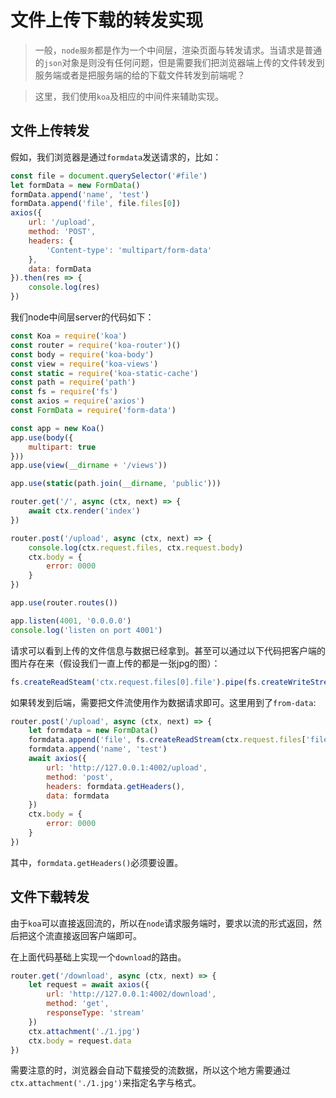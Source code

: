 # 文件上传下载的转发实现

> 一般，`node服务`都是作为一个中间层，渲染页面与转发请求。当请求是普通的`json`对象是则没有任何问题，但是需要我们把浏览器端上传的文件转发到服务端或者是把服务端的给的下载文件转发到前端呢？

> 这里，我们使用`koa`及相应的中间件来辅助实现。

## 文件上传转发

假如，我们浏览器是通过`formdata`发送请求的，比如：

```javascript
const file = document.querySelector('#file')
let formData = new FormData()
formData.append('name', 'test')
formData.append('file', file.files[0])
axios({
	url: '/upload',
	method: 'POST',
	headers: {
		'Content-type': 'multipart/form-data'
	},
	data: formData
}).then(res => {
	console.log(res)
})
```

我们node中间层server的代码如下：

```javascript
const Koa = require('koa')
const router = require('koa-router')()
const body = require('koa-body')
const view = require('koa-views')
const static = require('koa-static-cache')
const path = require('path')
const fs = require('fs')
const axios = require('axios')
const FormData = require('form-data')

const app = new Koa()
app.use(body({
	multipart: true
}))
app.use(view(__dirname + '/views'))

app.use(static(path.join(__dirname, 'public')))

router.get('/', async (ctx, next) => {
	await ctx.render('index')
})

router.post('/upload', async (ctx, next) => {
	console.log(ctx.request.files, ctx.request.body)
	ctx.body = {
		error: 0000
	}
})

app.use(router.routes())

app.listen(4001, '0.0.0.0')
console.log('listen on port 4001')
```

请求可以看到上传的文件信息与数据已经拿到。甚至可以通过以下代码把客户端的图片存在来（假设我们一直上传的都是一张jpg的图）：

```javascript
fs.createReadSteam('ctx.request.files[0].file').pipe(fs.createWriteStream('./1.jpg')) // file是浏览器端file的name
```

如果转发到后端，需要把文件流使用作为数据请求即可。这里用到了`from-data`:

```javascript
router.post('/upload', async (ctx, next) => {
	let formdata = new FormData()
	formdata.append('file', fs.createReadStream(ctx.request.files['file']['path']))
	formdata.append('name', 'test')
	await axios({
		url: 'http://127.0.0.1:4002/upload',
		method: 'post',
		headers: formdata.getHeaders(),
		data: formdata
	})
	ctx.body = {
		error: 0000
	}
})
```

其中，`formdata.getHeaders()`必须要设置。


## 文件下载转发

由于`koa`可以直接返回流的，所以在`node`请求服务端时，要求以流的形式返回，然后把这个流直接返回客户端即可。

在上面代码基础上实现一个`download`的路由。

```javascript
router.get('/download', async (ctx, next) => {
	let request = await axios({
		url: 'http://127.0.0.1:4002/download',
		method: 'get',
		responseType: 'stream'
	})
	ctx.attachment('./1.jpg')
	ctx.body = request.data
})
```

需要注意的时，浏览器会自动下载接受的流数据，所以这个地方需要通过`ctx.attachment('./1.jpg')`来指定名字与格式。
